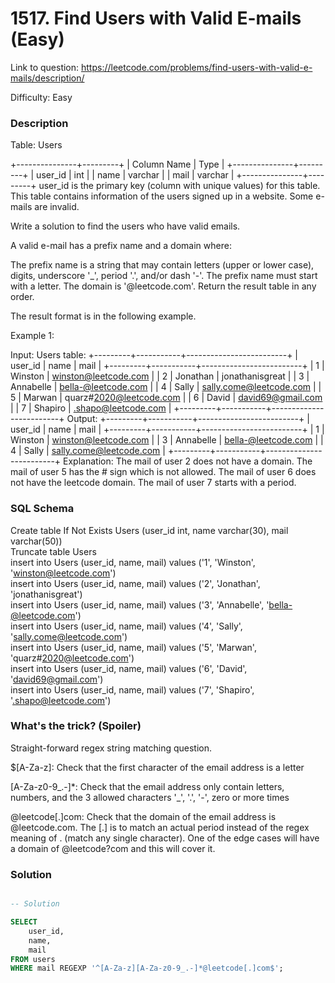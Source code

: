 # 1517. Find Users with Valid E-mails (Easy)

Link to question: https://leetcode.com/problems/find-users-with-valid-e-mails/description/

Difficulty: Easy

### Description

Table: Users

+---------------+---------+
| Column Name   | Type    |
+---------------+---------+
| user_id       | int     |
| name          | varchar |
| mail          | varchar |
+---------------+---------+
user_id is the primary key (column with unique values) for this table.
This table contains information of the users signed up in a website. Some e-mails are invalid.
 

Write a solution to find the users who have valid emails.

A valid e-mail has a prefix name and a domain where:

The prefix name is a string that may contain letters (upper or lower case), digits, underscore '_', period '.', and/or dash '-'. The prefix name must start with a letter.
The domain is '@leetcode.com'.
Return the result table in any order.

The result format is in the following example.

 

Example 1:

Input: 
Users table:
+---------+-----------+-------------------------+
| user_id | name      | mail                    |
+---------+-----------+-------------------------+
| 1       | Winston   | winston@leetcode.com    |
| 2       | Jonathan  | jonathanisgreat         |
| 3       | Annabelle | bella-@leetcode.com     |
| 4       | Sally     | sally.come@leetcode.com |
| 5       | Marwan    | quarz#2020@leetcode.com |
| 6       | David     | david69@gmail.com       |
| 7       | Shapiro   | .shapo@leetcode.com     |
+---------+-----------+-------------------------+
Output: 
+---------+-----------+-------------------------+
| user_id | name      | mail                    |
+---------+-----------+-------------------------+
| 1       | Winston   | winston@leetcode.com    |
| 3       | Annabelle | bella-@leetcode.com     |
| 4       | Sally     | sally.come@leetcode.com |
+---------+-----------+-------------------------+
Explanation: 
The mail of user 2 does not have a domain.
The mail of user 5 has the # sign which is not allowed.
The mail of user 6 does not have the leetcode domain.
The mail of user 7 starts with a period.


### SQL Schema
Create table If Not Exists Users (user_id int, name varchar(30), mail varchar(50))\
Truncate table Users\
insert into Users (user_id, name, mail) values ('1', 'Winston', 'winston@leetcode.com')\
insert into Users (user_id, name, mail) values ('2', 'Jonathan', 'jonathanisgreat')\
insert into Users (user_id, name, mail) values ('3', 'Annabelle', 'bella-@leetcode.com')\
insert into Users (user_id, name, mail) values ('4', 'Sally', 'sally.come@leetcode.com')\
insert into Users (user_id, name, mail) values ('5', 'Marwan', 'quarz#2020@leetcode.com')\
insert into Users (user_id, name, mail) values ('6', 'David', 'david69@gmail.com')\
insert into Users (user_id, name, mail) values ('7', 'Shapiro', '.shapo@leetcode.com')

### What's the trick? (Spoiler)

Straight-forward regex string matching question. 

$[A-Za-z]: Check that the first character of the email address is a letter

[A-Za-z0-9_.-]*: Check that the email address only contain letters, numbers, and the 3 allowed characters '_', '.', '-', zero or more times

@leetcode[.]com: Check that the domain of the email address is @leetcode.com. The [.] is to match an actual period instead of the regex meaning of . (match any single character). One of the edge cases will have a domain of @leetcode?com and this will cover it.

### Solution

```sql

-- Solution

SELECT
    user_id,
    name,
    mail
FROM users
WHERE mail REGEXP '^[A-Za-z][A-Za-z0-9_.-]*@leetcode[.]com$';
